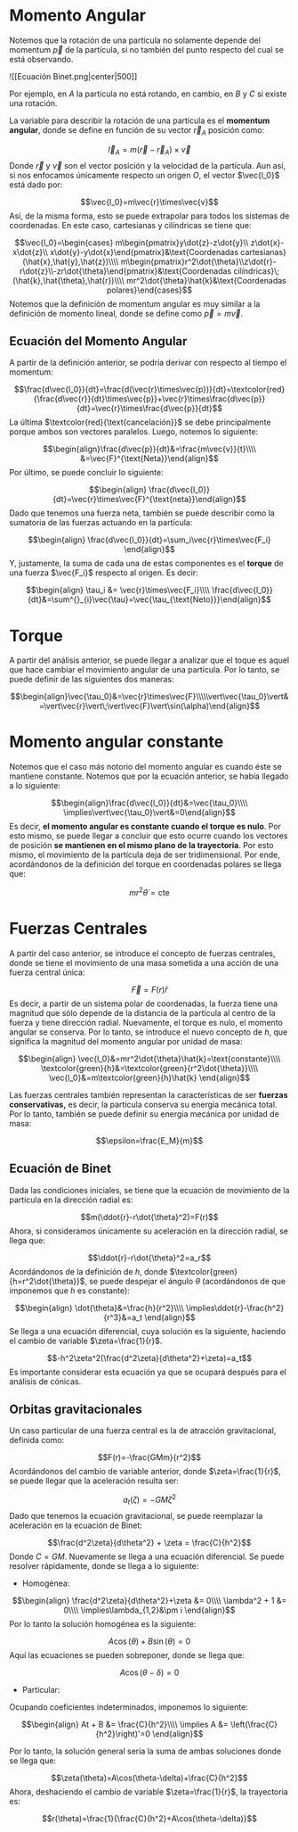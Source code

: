 
# Momento Angular  

Notemos que la rotación de una partícula no solamente depende del momentum $\vec{p}$ de la partícula, si no también del punto respecto del cual se está observando.

![[Ecuación Binet.png|center|500]]


Por ejemplo, en $A$ la partícula no está rotando, en cambio, en $B$ y $C$ si existe una rotación. 

La variable para describir la rotación de una partícula es el **momentum angular**, donde se define en función de su vector $\vec{r}_A$ posición como: 

$$\vec{l}_A=m(\vec{r}-\vec{r}_A)\times\vec{v}$$ 
Donde $\vec{r}$ y $\vec{v}$ son el vector posición y la velocidad de la partícula. Aun así, si nos enfocamos únicamente respecto un origen $O$, el vector $\vec{l_0}$ está dado por: 

$$\vec{l_0}=m\vec{r}\times\vec{v}$$ 
Así, de la misma forma, esto se puede extrapolar para todos los sistemas de coordenadas. En este caso, cartesianas y cilíndricas se tiene que: 

$$\vec{l_0}=\begin{cases}
m\begin{pmatrix}y\dot{z}-z\dot{y}\\
z\dot{x}-x\dot{z}\\
x\dot{y}-y\dot{x}\end{pmatrix}&\text{Coordenadas cartesianas}(\hat{x},\hat{y},\hat{z})\\\\
m\begin{pmatrix}r^2\dot{\theta}\\z\dot{r}-r\dot{z}\\-zr\dot{\theta}\end{pmatrix}&\text{Coordenadas cilíndricas}\;(\hat{k},\hat{\theta},\hat{r})\\\\ mr^2\dot{\theta}\hat{k}&\text{Coordenadas polares}\end{cases}$$ 
Notemos que la definición de momentum angular es muy similar a la definición de momento lineal, donde se define como $\vec{p}=m\vec{v}$. 

## Ecuación del Momento Angular 

A partir de la definición anterior, se podría derivar con respecto al tiempo el momentum: 

$$\frac{d\vec{l_0}}{dt}=\frac{d(\vec{r}\times\vec{p})}{dt}=\textcolor{red}{\frac{d\vec{r}}{dt}\times\vec{p}}+\vec{r}\times\frac{d\vec{p}}{dt}=\vec{r}\times\frac{d\vec{p}}{dt}$$ 
La última $\textcolor{red}{\text{cancelación}}$ se debe principalmente porque ambos son vectores paralelos. Luego, notemos lo siguiente: 

$$\begin{align}\frac{d\vec{p}}{dt}&=\frac{m\vec{v}}{t}\\\\
&=\vec{F}^{\text{Neta}}\end{align}$$ 
Por último, se puede concluir lo siguiente: 

$$\begin{align}
\frac{d\vec{l_0}}{dt}=\vec{r}\times\vec{F}^{\text{neta}}\end{align}$$ 
Dado que tenemos una fuerza neta, también se puede describir como la sumatoria de las fuerzas actuando en la partícula: 

$$\begin{align}
\frac{d\vec{l_0}}{dt}=\sum_i\vec{r}\times\vec{F_i}
\end{align}$$ 
Y, justamente, la suma de cada una de estas componentes es el **torque** de una fuerza $\vec{F_i}$ respecto al origen. Es decir: 

$$\begin{align}
\tau_i &= \vec{r}\times\vec{F_i}\\\\
\frac{d\vec{l_0}}{dt}&=\sum^{}_{i}\vec{\tau}=\vec{\tau_{\text{Neto}}}\end{align}$$ 

# Torque 

A partir del análisis anterior, se puede llegar a analizar que el toque es aquel que hace cambiar el movimiento angular de una partícula. Por lo tanto, se puede definir de las siguientes dos maneras: 

$$\begin{align}\vec{\tau_0}&=\vec{r}\times\vec{F}\\\\\vert\vec{\tau_0}\vert&=\vert\vec{r}\vert\;\vert\vec{F}\vert\sin(\alpha)\end{align}$$ 

# Momento angular constante 

Notemos que el caso más notorio del momento angular es cuando éste se mantiene constante. Notemos que por la ecuación anterior, se había llegado a lo siguiente: 

$$\begin{align}\frac{d\vec{l_0}}{dt}&=\vec{\tau_0}\\\\
\implies\vert\vec{\tau_0}\vert&=0\end{align}$$ 
Es decir, **el momento angular es constante cuando el torque es nulo**. Por esto mismo, se puede llegar a concluir que esto ocurre cuando los vectores de posición **se mantienen en el mismo plano de la trayectoria**.  Por esto mismo, el movimiento de la partícula deja de ser tridimensional. Por ende, acordándonos de la definición del torque en coordenadas polares se llega que: 

$$mr^2\dot{\theta}=\text{cte}$$ 
# Fuerzas Centrales 

A partir del caso anterior, se introduce el concepto de fuerzas centrales, donde se tiene el movimiento de una masa sometida a una acción de una fuerza central única: 

$$\vec{F}=F(r)\hat{r}$$ 
Es decir, a partir de un sistema polar de coordenadas, la fuerza tiene una magnitud que sólo depende de la distancia de la partícula al centro de la fuerza y tiene dirección radial. Nuevamente, el torque es nulo, el momento angular se conserva. Por lo tanto, se introduce el nuevo concepto de $h$, que significa la magnitud del momento angular por unidad de masa: 

$$\begin{align}
\vec{l_0}&=mr^2\dot{\theta}\hat{k}=\text{constante}\\\\
\textcolor{green}{h}&=\textcolor{green}{r^2\dot{\theta}}\\\\
\vec{l_0}&=m\textcolor{green}{h}\hat{k}
\end{align}$$ 

Las fuerzas centrales también representan la características de ser **fuerzas conservativas,** es decir, la partícula conserva su energía mecánica total. Por lo tanto, también se puede definir su energía mecánica por unidad de masa: 

$$\epsilon=\frac{E_M}{m}$$ 
## Ecuación de Binet 

Dada las condiciones iniciales, se tiene que la ecuación de movimiento de la partícula en la dirección radial es: 

$$m(\ddot{r}-r\dot{\theta}^2)=F(r)$$ 
Ahora, si consideramos únicamente su aceleración en la dirección radial, se llega que: 

$$\ddot{r}-r\dot{\theta}^2=a_r$$ 
Acordándonos de la definición de $h$, donde $\textcolor{green}{h=r^2\dot{\theta}}$, se puede despejar el ángulo $\theta$ (acordándonos de que imponemos que $h$ es constante):

$$\begin{align}
\dot{\theta}&=\frac{h}{r^2}\\\\
\implies\ddot{r}-\frac{h^2}{r^3}&=a_t
\end{align}$$ 
Se llega a una ecuación diferencial, cuya solución es la siguiente, haciendo el cambio de variable $\zeta=\frac{1}{r}$. 

$$-h^2\zeta^2(\frac{d^2\zeta}{d\theta^2}+\zeta)=a_t$$ 
Es importante considerar esta ecuación ya que se ocupará después para el análisis de cónicas. 

## Orbitas gravitacionales 

Un caso particular de una fuerza central es la de atracción gravitacional, definida como: 

$$F(r)=-\frac{GMm}{r^2}$$ 
Acordándonos del cambio de variable anterior, donde $\zeta=\frac{1}{r}$, se puede llegar que la aceleración resulta ser: 

$$a_t(\zeta)=-GM\zeta^2$$ 
Dado que tenemos la ecuación gravitacional, se puede reemplazar la aceleración en la ecuación de Binet: 

$$\frac{d^2\zeta}{d\theta^2} + \zeta = \frac{C}{h^2}$$ 
Donde $C=GM$. Nuevamente se llega a una ecuación diferencial. Se puede resolver rápidamente, donde se llega a lo siguiente: 

- Homogénea: 

$$\begin{align}
\frac{d^2\zeta}{d\theta^2}+\zeta &= 0\\\\
\lambda^2 + 1 &= 0\\\\ 
\implies\lambda_{1,2}&\pm i
\end{align}$$ 
Por lo tanto la solución homogénea es la siguiente: 

$$A\cos(\theta)+B\sin(\theta) = 0$$ 
Aquí las ecuaciones se pueden sobreponer, donde se llega que: 

$$A\cos(\theta-\delta) = 0$$ 
- Particular: 

Ocupando coeficientes indeterminados, imponemos lo siguiente: 

$$\begin{align}
At + B &= \frac{C}{h^2}\\\\
\implies A &= \left(\frac{C}{h^2}\right)'=0
\end{align}$$


Por lo tanto, la solución general sería la suma de ambas soluciones donde se llega que: 

$$\zeta(\theta)=A\cos(\theta-\delta)+\frac{C}{h^2}$$ 
Ahora, deshaciendo el cambio de variable $\zeta=\frac{1}{r}$, la trayectoria es: 

$$r(\theta)=\frac{1}{\frac{C}{h^2}+A\cos(\theta-\delta)}$$ 